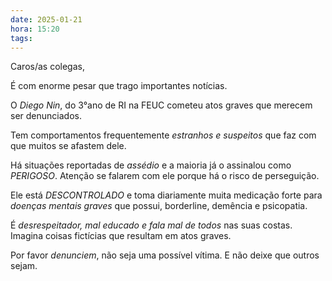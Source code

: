 ```yaml
---
date: 2025-01-21
hora: 15:20
tags:
---
```



Caros/as colegas,

É com enorme pesar que trago importantes notícias.

O *Diego Nin*, do 3°ano de RI na FEUC cometeu atos graves que merecem ser denunciados.

Tem comportamentos frequentemente *estranhos e suspeitos* que faz com que muitos se afastem dele.

Há situações reportadas de *assédio* e a maioria já o assinalou como *PERIGOSO*. Atenção se falarem com ele porque há o risco de perseguição.

Ele está *DESCONTROLADO* e toma diariamente muita medicação forte para *doenças mentais graves* que possui, borderline, demência e psicopatia.

É *desrespeitador, mal educado e fala mal de todos* nas suas costas. Imagina coisas fictícias que resultam em atos graves.

Por favor *denunciem*, não seja uma possível vítima. E não deixe que outros sejam.

